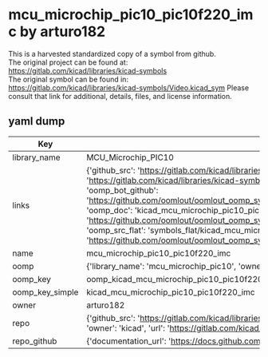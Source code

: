 # mcu_microchip_pic10_pic10f220_imc by arturo182  
This is a harvested standardized copy of a symbol from github.  
The original project can be found at:  
https://gitlab.com/kicad/libraries/kicad-symbols  
The original symbol can be found in:
https://gitlab.com/kicad/libraries/kicad-symbols/Video.kicad_sym
Please consult that link for additional, details, files, and license information.  
## yaml dump  
| Key | Value |  
| --- | --- |  
| library_name | MCU_Microchip_PIC10 |  
| links | {'github_src': 'https://gitlab.com/kicad/libraries/kicad-symbols/Video.kicad_sym', 'github_src_repo': 'https://gitlab.com/kicad/libraries/kicad-symbols', 'oomp_bot': 'kicad_mcu_microchip_pic10_pic10f220_imc/working', 'oomp_bot_github': 'https://github.com/oomlout/oomlout_oomp_symbol_bot/tree/main/kicad_mcu_microchip_pic10_pic10f220_imc/working', 'oomp_doc': 'kicad_mcu_microchip_pic10_pic10f220_imc/working', 'oomp_doc_github': 'https://github.com/oomlout/oomlout_oomp_symbol_doc/tree/main/kicad_mcu_microchip_pic10_pic10f220_imc/working', 'oomp_src_flat': 'symbols_flat/kicad_mcu_microchip_pic10_pic10f220_imc/working', 'oomp_src_flat_github': 'https://github.com/oomlout/oomlout_oomp_symbol_src/tree/main/kicad_mcu_microchip_pic10_pic10f220_imc/working'} |  
| name | mcu_microchip_pic10_pic10f220_imc |  
| oomp | {'library_name': 'mcu_microchip_pic10', 'owner_name': 'kicad', 'symbol_name': 'mcu_microchip_pic10_pic10f220_imc'} |  
| oomp_key | oomp_kicad_mcu_microchip_pic10_pic10f220_imc |  
| oomp_key_simple | kicad_mcu_microchip_pic10_pic10f220_imc |  
| owner | arturo182 |  
| repo | {'github_src': 'https://gitlab.com/kicad/libraries/kicad-symbols/Video.kicad_sym', 'name': 'libraries/kicad-symbols', 'owner': 'kicad', 'url': 'https://gitlab.com/kicad/libraries/kicad-symbols'} |  
| repo_github | {'documentation_url': 'https://docs.github.com/rest/repos/repos#get-a-repository', 'message': 'Not Found'} |  

